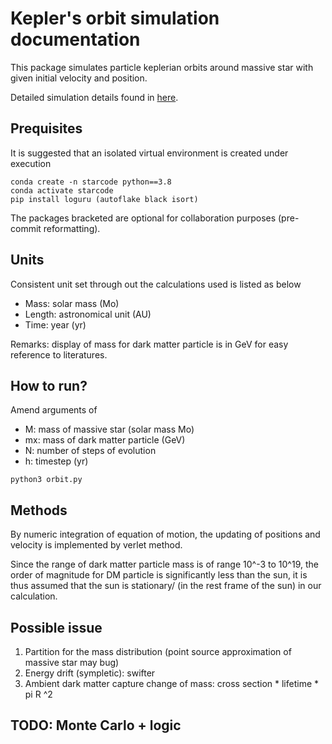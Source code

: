 # Kepler's orbit simulation documentation
This package simulates particle keplerian orbits around massive star with given initial velocity and position.

Detailed simulation details found in [here](https://kittenk531.github.io/starcode-track/).

## Prequisites
It is suggested that an isolated virtual environment is created under execution
```
conda create -n starcode python==3.8
conda activate starcode
pip install loguru (autoflake black isort)
```
The packages bracketed are optional for collaboration purposes (pre-commit reformatting).

## Units
Consistent unit set through out the calculations used is listed as below
* Mass: solar mass (Mo)
* Length: astronomical unit (AU)
* Time: year (yr)

Remarks: display of mass for dark matter particle is in GeV for easy reference to literatures.

## How to run?
Amend arguments of 
* M: mass of massive star (solar mass Mo)
* mx: mass of dark matter particle (GeV)
* N: number of steps of evolution
* h: timestep (yr)
```
python3 orbit.py 
```

## Methods
By numeric integration of equation of motion, the updating of positions and velocity is implemented by verlet method.

Since the range of dark matter particle mass is of range 10^-3 to 10^19, the order of magnitude for DM particle is significantly less than the sun, it is thus assumed that the sun is stationary/ (in the rest frame of the sun) in our calculation.


## Possible issue
1. Partition for the mass distribution (point source approximation of massive star may bug)
2. Energy drift (sympletic): swifter
3. Ambient dark matter capture change of mass: cross section * lifetime * pi R ^2 

## TODO: Monte Carlo + logic